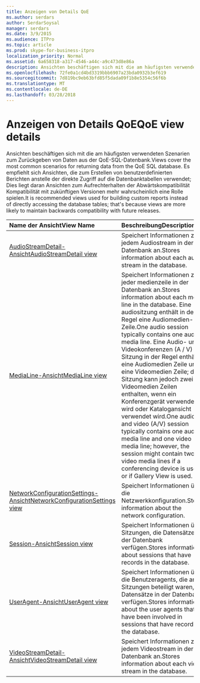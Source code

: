 ```yaml
---
title: Anzeigen von Details QoE
ms.author: serdars
author: SerdarSoysal
manager: serdars
ms.date: 3/9/2015
ms.audience: ITPro
ms.topic: article
ms.prod: skype-for-business-itpro
localization_priority: Normal
ms.assetid: 6a658318-a317-4546-a44c-a9c473d8e86a
description: Ansichten beschäftigen sich mit die am häufigsten verwendeten Szenarien zum Zurückgeben von Daten aus der QoE-SQL-Datenbank. Es empfiehlt sich Ansichten, die zum Erstellen von benutzerdefinierten Berichten anstelle der direkte Zugriff auf die Datenbanktabellen verwendet; Dies liegt daran Ansichten zum Aufrechterhalten der Abwärtskompatibilität Kompatibilität mit zukünftigen Versionen mehr wahrscheinlich eine Rolle spielen.
ms.openlocfilehash: 72fe0a1cd4bd3319bbb6907a23bda0932b3ef619
ms.sourcegitcommit: 7d819bc9eb63bfd85f5dada09f1b8e5354c56f6b
ms.translationtype: MT
ms.contentlocale: de-DE
ms.lasthandoff: 03/28/2018
---
```

# <a name="qoe-view-details"></a><span data-ttu-id="36ff1-104">Anzeigen von Details QoE</span><span class="sxs-lookup"><span data-stu-id="36ff1-104">QoE view details</span></span>
 
<span data-ttu-id="36ff1-105">Ansichten beschäftigen sich mit die am häufigsten verwendeten Szenarien zum Zurückgeben von Daten aus der QoE-SQL-Datenbank.</span><span class="sxs-lookup"><span data-stu-id="36ff1-105">Views cover the most common scenarios for returning data from the QoE SQL database.</span></span> <span data-ttu-id="36ff1-106">Es empfiehlt sich Ansichten, die zum Erstellen von benutzerdefinierten Berichten anstelle der direkte Zugriff auf die Datenbanktabellen verwendet; Dies liegt daran Ansichten zum Aufrechterhalten der Abwärtskompatibilität Kompatibilität mit zukünftigen Versionen mehr wahrscheinlich eine Rolle spielen.</span><span class="sxs-lookup"><span data-stu-id="36ff1-106">It is recommended views used for building custom reports instead of directly accessing the database tables; that's because views are more likely to maintain backwards compatibility with future releases.</span></span>
  
|<span data-ttu-id="36ff1-107">**Name der Ansicht**</span><span class="sxs-lookup"><span data-stu-id="36ff1-107">**View Name**</span></span>|<span data-ttu-id="36ff1-108">**Beschreibung**</span><span class="sxs-lookup"><span data-stu-id="36ff1-108">**Description**</span></span>|
|:-----|:-----|
|[<span data-ttu-id="36ff1-109">AudioStreamDetail-Ansicht</span><span class="sxs-lookup"><span data-stu-id="36ff1-109">AudioStreamDetail view</span></span>](audiostreamdetail.md) <br/> |<span data-ttu-id="36ff1-110">Speichert Informationen zu jedem Audiostream in der Datenbank an.</span><span class="sxs-lookup"><span data-stu-id="36ff1-110">Stores information about each audio stream in the database.</span></span>  <br/> |
|[<span data-ttu-id="36ff1-111">MediaLine-Ansicht</span><span class="sxs-lookup"><span data-stu-id="36ff1-111">MediaLine view</span></span>](medialine.md) <br/> |<span data-ttu-id="36ff1-112">Speichert Informationen zu jeder medienzeile in der Datenbank an.</span><span class="sxs-lookup"><span data-stu-id="36ff1-112">Stores information about each media line in the database.</span></span> <span data-ttu-id="36ff1-113">Eine audiositzung enthält in der Regel eine Audiomedien-Zeile.</span><span class="sxs-lookup"><span data-stu-id="36ff1-113">One audio session typically contains one audio media line.</span></span> <span data-ttu-id="36ff1-114">Eine Audio- und Videokonferenzen (A / V) Sitzung in der Regel enthält eine Audiomedien Zeile und eine Videomedien Zeile; die Sitzung kann jedoch zwei Videomedien Zeilen enthalten, wenn ein Konferenzgerät verwendet wird oder Katalogansicht verwendet wird.</span><span class="sxs-lookup"><span data-stu-id="36ff1-114">One audio and video (A/V) session typically contains one audio media line and one video media line; however, the session might contain two video media lines if a conferencing device is used or if Gallery View is used.</span></span>  <br/> |
|[<span data-ttu-id="36ff1-115">NetworkConfigurationSettings-Ansicht</span><span class="sxs-lookup"><span data-stu-id="36ff1-115">NetworkConfigurationSettings view</span></span>](networkconfigurationsettings.md) <br/> |<span data-ttu-id="36ff1-116">Speichert Informationen über die Netzwerkkonfiguration.</span><span class="sxs-lookup"><span data-stu-id="36ff1-116">Stores information about the network configuration.</span></span>  <br/> |
|[<span data-ttu-id="36ff1-117">Session-Ansicht</span><span class="sxs-lookup"><span data-stu-id="36ff1-117">Session view</span></span>](session-0.md) <br/> |<span data-ttu-id="36ff1-118">Speichert Informationen über Sitzungen, die Datensätze in der Datenbank verfügen.</span><span class="sxs-lookup"><span data-stu-id="36ff1-118">Stores information about sessions that have records in the database.</span></span>  <br/> |
|[<span data-ttu-id="36ff1-119">UserAgent-Ansicht</span><span class="sxs-lookup"><span data-stu-id="36ff1-119">UserAgent view</span></span>](useragent-0.md) <br/> |<span data-ttu-id="36ff1-120">Speichert Informationen über die Benutzeragents, die an Sitzungen beteiligt waren, die Datensätze in der Datenbank verfügen.</span><span class="sxs-lookup"><span data-stu-id="36ff1-120">Stores information about the user agents that have been involved in sessions that have records in the database.</span></span>  <br/> |
|[<span data-ttu-id="36ff1-121">VideoStreamDetail-Ansicht</span><span class="sxs-lookup"><span data-stu-id="36ff1-121">VideoStreamDetail view</span></span>](videostreamdetail.md) <br/> |<span data-ttu-id="36ff1-122">Speichert Informationen zu jedem Videostream in der Datenbank an.</span><span class="sxs-lookup"><span data-stu-id="36ff1-122">Stores information about each video stream in the database.</span></span>  <br/> |
   

